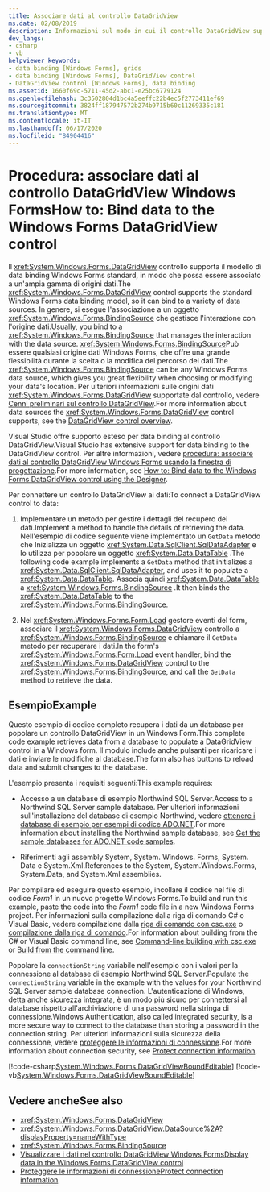 ```yaml
---
title: Associare dati al controllo DataGridView
ms.date: 02/08/2019
description: Informazioni sul modo in cui il controllo DataGridView supporta il modello di data binding Windows Forms standard in modo che possa essere associato a un'ampia gamma di origini dati.
dev_langs:
- csharp
- vb
helpviewer_keywords:
- data binding [Windows Forms], grids
- data binding [Windows Forms], DataGridView control
- DataGridView control [Windows Forms], data binding
ms.assetid: 1660f69c-5711-45d2-abc1-e25bc6779124
ms.openlocfilehash: 3c3502804d1bc4a5eeffc22b4ec5f2773411ef69
ms.sourcegitcommit: 3824ff187947572b274b9715b60c11269335c181
ms.translationtype: MT
ms.contentlocale: it-IT
ms.lasthandoff: 06/17/2020
ms.locfileid: "84904416"
---
```

# <a name="how-to-bind-data-to-the-windows-forms-datagridview-control"></a><span data-ttu-id="4b8ea-103">Procedura: associare dati al controllo DataGridView Windows Forms</span><span class="sxs-lookup"><span data-stu-id="4b8ea-103">How to: Bind data to the Windows Forms DataGridView control</span></span>

<span data-ttu-id="4b8ea-104">Il <xref:System.Windows.Forms.DataGridView> controllo supporta il modello di data binding Windows Forms standard, in modo che possa essere associato a un'ampia gamma di origini dati.</span><span class="sxs-lookup"><span data-stu-id="4b8ea-104">The <xref:System.Windows.Forms.DataGridView> control supports the standard Windows Forms data binding model, so it can bind to a variety of data sources.</span></span> <span data-ttu-id="4b8ea-105">In genere, si esegue l'associazione a un oggetto <xref:System.Windows.Forms.BindingSource> che gestisce l'interazione con l'origine dati.</span><span class="sxs-lookup"><span data-stu-id="4b8ea-105">Usually, you bind to a <xref:System.Windows.Forms.BindingSource> that manages the interaction with the data source.</span></span> <span data-ttu-id="4b8ea-106"><xref:System.Windows.Forms.BindingSource>Può essere qualsiasi origine dati Windows Forms, che offre una grande flessibilità durante la scelta o la modifica del percorso dei dati.</span><span class="sxs-lookup"><span data-stu-id="4b8ea-106">The <xref:System.Windows.Forms.BindingSource> can be any Windows Forms data source, which gives you great flexibility when choosing or modifying your data's location.</span></span> <span data-ttu-id="4b8ea-107">Per ulteriori informazioni sulle origini dati <xref:System.Windows.Forms.DataGridView> supportate dal controllo, vedere [Cenni preliminari sul controllo DataGridView](datagridview-control-overview-windows-forms.md).</span><span class="sxs-lookup"><span data-stu-id="4b8ea-107">For more information about data sources the <xref:System.Windows.Forms.DataGridView> control supports, see the [DataGridView control overview](datagridview-control-overview-windows-forms.md).</span></span>  

<span data-ttu-id="4b8ea-108">Visual Studio offre supporto esteso per data binding al controllo DataGridView.</span><span class="sxs-lookup"><span data-stu-id="4b8ea-108">Visual Studio has extensive support for data binding to the DataGridView control.</span></span> <span data-ttu-id="4b8ea-109">Per altre informazioni, vedere [procedura: associare dati al controllo DataGridView Windows Forms usando la finestra di progettazione](bind-data-to-the-datagrid-using-the-designer.md).</span><span class="sxs-lookup"><span data-stu-id="4b8ea-109">For more information, see [How to: Bind data to the Windows Forms DataGridView control using the Designer](bind-data-to-the-datagrid-using-the-designer.md).</span></span>  

<span data-ttu-id="4b8ea-110">Per connettere un controllo DataGridView ai dati:</span><span class="sxs-lookup"><span data-stu-id="4b8ea-110">To connect a DataGridView control to data:</span></span>

1. <span data-ttu-id="4b8ea-111">Implementare un metodo per gestire i dettagli del recupero dei dati.</span><span class="sxs-lookup"><span data-stu-id="4b8ea-111">Implement a method to handle the details of retrieving the data.</span></span> <span data-ttu-id="4b8ea-112">Nell'esempio di codice seguente viene implementato un `GetData` metodo che Inizializza un oggetto <xref:System.Data.SqlClient.SqlDataAdapter> e lo utilizza per popolare un oggetto <xref:System.Data.DataTable> .</span><span class="sxs-lookup"><span data-stu-id="4b8ea-112">The following code example implements a `GetData` method that initializes a <xref:System.Data.SqlClient.SqlDataAdapter>, and uses it to populate a <xref:System.Data.DataTable>.</span></span> <span data-ttu-id="4b8ea-113">Associa quindi <xref:System.Data.DataTable> a <xref:System.Windows.Forms.BindingSource> .</span><span class="sxs-lookup"><span data-stu-id="4b8ea-113">It then binds the <xref:System.Data.DataTable> to the <xref:System.Windows.Forms.BindingSource>.</span></span>

2. <span data-ttu-id="4b8ea-114">Nel <xref:System.Windows.Forms.Form.Load> gestore eventi del form, associare il <xref:System.Windows.Forms.DataGridView> controllo a <xref:System.Windows.Forms.BindingSource> e chiamare il `GetData` metodo per recuperare i dati.</span><span class="sxs-lookup"><span data-stu-id="4b8ea-114">In the form's <xref:System.Windows.Forms.Form.Load> event handler, bind the <xref:System.Windows.Forms.DataGridView> control to the <xref:System.Windows.Forms.BindingSource>, and call the `GetData` method to retrieve the data.</span></span>  

## <a name="example"></a><span data-ttu-id="4b8ea-115">Esempio</span><span class="sxs-lookup"><span data-stu-id="4b8ea-115">Example</span></span>

<span data-ttu-id="4b8ea-116">Questo esempio di codice completo recupera i dati da un database per popolare un controllo DataGridView in un Windows Form.</span><span class="sxs-lookup"><span data-stu-id="4b8ea-116">This complete code example retrieves data from a database to populate a DataGridView control in a Windows form.</span></span> <span data-ttu-id="4b8ea-117">Il modulo include anche pulsanti per ricaricare i dati e inviare le modifiche al database.</span><span class="sxs-lookup"><span data-stu-id="4b8ea-117">The form also has buttons to reload data and submit changes to the database.</span></span>  

<span data-ttu-id="4b8ea-118">L'esempio presenta i requisiti seguenti:</span><span class="sxs-lookup"><span data-stu-id="4b8ea-118">This example requires:</span></span>

- <span data-ttu-id="4b8ea-119">Accesso a un database di esempio Northwind SQL Server.</span><span class="sxs-lookup"><span data-stu-id="4b8ea-119">Access to a Northwind SQL Server sample database.</span></span> <span data-ttu-id="4b8ea-120">Per ulteriori informazioni sull'installazione del database di esempio Northwind, vedere [ottenere i database di esempio per esempi di codice ADO.NET](../../data/adonet/sql/linq/downloading-sample-databases.md).</span><span class="sxs-lookup"><span data-stu-id="4b8ea-120">For more information about installing the Northwind sample database, see [Get the sample databases for ADO.NET code samples](../../data/adonet/sql/linq/downloading-sample-databases.md).</span></span>

- <span data-ttu-id="4b8ea-121">Riferimenti agli assembly System, System. Windows. Forms, System. Data e System.Xml.</span><span class="sxs-lookup"><span data-stu-id="4b8ea-121">References to the System, System.Windows.Forms, System.Data, and System.Xml assemblies.</span></span>  

<span data-ttu-id="4b8ea-122">Per compilare ed eseguire questo esempio, incollare il codice nel file di codice *Form1* in un nuovo progetto Windows Forms.</span><span class="sxs-lookup"><span data-stu-id="4b8ea-122">To build and run this example, paste the code into the *Form1* code file in a new Windows Forms project.</span></span> <span data-ttu-id="4b8ea-123">Per informazioni sulla compilazione dalla riga di comando C# o Visual Basic, vedere compilazione dalla [riga di comando con csc.exe](../../../csharp/language-reference/compiler-options/command-line-building-with-csc-exe.md) o [compilazione dalla riga di comando](../../../visual-basic/reference/command-line-compiler/building-from-the-command-line.md).</span><span class="sxs-lookup"><span data-stu-id="4b8ea-123">For information about building from the C# or Visual Basic command line, see [Command-line building with csc.exe](../../../csharp/language-reference/compiler-options/command-line-building-with-csc-exe.md) or [Build from the command line](../../../visual-basic/reference/command-line-compiler/building-from-the-command-line.md).</span></span>  
  
<span data-ttu-id="4b8ea-124">Popolare la `connectionString` variabile nell'esempio con i valori per la connessione al database di esempio Northwind SQL Server.</span><span class="sxs-lookup"><span data-stu-id="4b8ea-124">Populate the `connectionString` variable in the example with the values for your Northwind SQL Server sample database connection.</span></span> <span data-ttu-id="4b8ea-125">L'autenticazione di Windows, detta anche sicurezza integrata, è un modo più sicuro per connettersi al database rispetto all'archiviazione di una password nella stringa di connessione.</span><span class="sxs-lookup"><span data-stu-id="4b8ea-125">Windows Authentication, also called integrated security, is a more secure way to connect to the database than storing a password in the connection string.</span></span> <span data-ttu-id="4b8ea-126">Per ulteriori informazioni sulla sicurezza della connessione, vedere [proteggere le informazioni di connessione](../../data/adonet/protecting-connection-information.md).</span><span class="sxs-lookup"><span data-stu-id="4b8ea-126">For more information about connection security, see [Protect connection information](../../data/adonet/protecting-connection-information.md).</span></span>  

[!code-csharp[System.Windows.Forms.DataGridViewBoundEditable](~/samples/snippets/csharp/VS_Snippets_Winforms/System.Windows.Forms.DataGridViewBoundEditable/CS/datagridviewboundeditable.cs)]
[!code-vb[System.Windows.Forms.DataGridViewBoundEditable](~/samples/snippets/visualbasic/VS_Snippets_Winforms/System.Windows.Forms.DataGridViewBoundEditable/VB/datagridviewboundeditable.vb)]  
  
## <a name="see-also"></a><span data-ttu-id="4b8ea-127">Vedere anche</span><span class="sxs-lookup"><span data-stu-id="4b8ea-127">See also</span></span>

- <xref:System.Windows.Forms.DataGridView>
- <xref:System.Windows.Forms.DataGridView.DataSource%2A?displayProperty=nameWithType>
- <xref:System.Windows.Forms.BindingSource>
- [<span data-ttu-id="4b8ea-128">Visualizzare i dati nel controllo DataGridView Windows Forms</span><span class="sxs-lookup"><span data-stu-id="4b8ea-128">Display data in the Windows Forms DataGridView control</span></span>](displaying-data-in-the-windows-forms-datagridview-control.md)
- [<span data-ttu-id="4b8ea-129">Proteggere le informazioni di connessione</span><span class="sxs-lookup"><span data-stu-id="4b8ea-129">Protect connection information</span></span>](../../data/adonet/protecting-connection-information.md)
